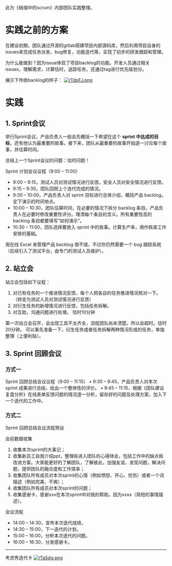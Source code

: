 此为《硝烟中的scrum》内部团队实践整理。

# 实践之前的方案
在建设初期，团队通过开源的gitlab搭建项目内部源码库，然后利用项目自身的issues来完成任务派发，bug修复，功能迭代等，实现了初步的研发跟踪和管理。

为什么能做到？因为issue体现了项目backlog的功能。开发人员通过相关issues，理解需求，计算估时，追踪任务。还通过tag进行优先级划分。

展示下传统backlog的样子：
[![rTdpFJ.png](https://s3.ax1x.com/2020/12/28/rTdpFJ.png)](https://imgchr.com/i/rTdpFJ)


# 实践

## 1. Sprint会议
举行Sprint会议，产品负责人一般会先概括一下希望在这个 **sprint 中达成的目标**，还有他认为最重要的故事。接下来，团队从最重要的故事开始逐一讨论每个故事，并估算时间。

总结上一个Sprint会议的问题：估时问题！

Sprint 计划会议议程（9:00 – 11:00）
- 9:00 – 9:15，测试人员对测试情况进行反馈。安全人员对安全情况进行反馈。
- 9:15 – 9:30，团队回顾上个迭代完成的情况。
- 9:30 – 10:00，产品负责人对 sprint 目标进行总体介绍，概括产品 backlog。定下演示的时间地点。 
- 10:00 – 10:30，团队估算时间，在必要的情况下拆分 backlog 条目。产品负责人在必要时修改重要性评分。理清每个条目的含义。所有重要性高的 backlog 条目都要填写“如何演示”。 
- 10:30 – 11:00，团队选择要放入 sprint 中的故事。计算生产率，用作核查工作安排的基础。 

用在线 Excel 来管理产品 backlog 很不错，不过你仍然需要一个 bug 跟踪系统（后续引入了测试平台，由专门的测试人员维护）。

## 2. 站立会
站立会包括如下议程：
1. 对已有任务的一个推进情况反馈，每个人把各自的任务推进情况核对一下。（转变为测试人员对测试情况进行反馈）
2. 对衍生任务的新增情况进行反馈，包括任务拆解。
3. 对互助，沟通问题进行处理。
估时10分钟

第一次站立会召开，会出现工具不太齐全，流程团队尚未清楚。所以会超时。估时20分钟。
可以事先准备一下，衍生任务或者任务拆解两种情况形成的任务，单独整理（上便利贴）。


## 3. Sprint 回顾会议
### 方式一
Sprint 回顾总结会议议程（9:00 – 11:15）
• 9:30 – 9:45，产品负责人对本次 sprint 成果进行总结，给出一个整体性的评价。
• 9:45 – 11:15，根据《团队建设复盘分析》在线表单反馈问题的情况逐一分析，留存好的问题及处理方案，加入下一个迭代的工作中。  


### 方式二
Sprint 回顾总结会议流程预设

会前数据收集

1. 收集本次sprint的大事记；
2. 收集新员工自我介绍ppt，整理些进入团队的心得体会，包括工作中的缺点和改进方案。大家能更好的了解团队，了解彼此，加强友谊，发现问题，解决问题，提供团队的融合度和工作效率；
3. 收集团队所有成员对本次sprint的心情（例如愤怒、开心、忧伤）或者一个词描述（例如完美、不爽）；
4. 收集团队所有成员对本次sprint的问题；
5. 收集感谢卡，感谢xxx在本次sprint中对我的帮助，因为xxxx（简短的事情描述）。

会议流程
- 14:00 – 14:30，宣布本次迭代成绩。
- 14:30 – 15:00，下一迭代的计划。
- 15:00 – 16:00，分析本次迭代的问题。
- 16:00 – 16:30，分发感谢卡。

---
考虑秀迭代卡
[![rTa5dg.png](https://s3.ax1x.com/2020/12/28/rTa5dg.png)](https://imgchr.com/i/rTa5dg)